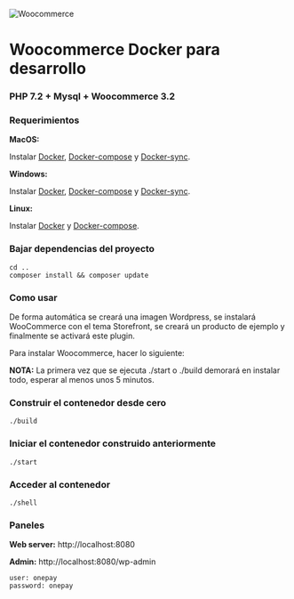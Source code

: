 ![Woocommerce](https://woocommerce.com/wp-content/themes/woo/images/logo-woocommerce@2x.png)

#  Woocommerce Docker para desarrollo

### PHP 7.2 + Mysql + Woocommerce 3.2

### Requerimientos

**MacOS:**

Instalar [Docker](https://docs.docker.com/docker-for-mac/install/), [Docker-compose](https://docs.docker.com/compose/install/#install-compose) y [Docker-sync](https://github.com/EugenMayer/docker-sync/wiki/docker-sync-on-OSX).

**Windows:**

Instalar [Docker](https://docs.docker.com/docker-for-windows/install/), [Docker-compose](https://docs.docker.com/compose/install/#install-compose) y [Docker-sync](https://github.com/EugenMayer/docker-sync/wiki/docker-sync-on-Windows).

**Linux:**

Instalar [Docker](https://docs.docker.com/engine/installation/linux/docker-ce/ubuntu/) y [Docker-compose](https://docs.docker.com/compose/install/#install-compose).

### Bajar dependencias del proyecto

```
cd ..
composer install && composer update
```

### Como usar

De forma automática se creará una imagen Wordpress, se instalará WooCommerce con el tema Storefront, se creará un producto de ejemplo y finalmente se activará este plugin.

Para instalar Woocommerce, hacer lo siguiente:

**NOTA:** La primera vez que se ejecuta ./start o ./build demorará en instalar todo, esperar al menos unos 5 minutos.

### Construir el contenedor desde cero

```
./build
```

### Iniciar el contenedor construido anteriormente

```
./start
```

### Acceder al contenedor

```
./shell
```

### Paneles

**Web server:** http://localhost:8080

**Admin:** http://localhost:8080/wp-admin

    user: onepay
    password: onepay

